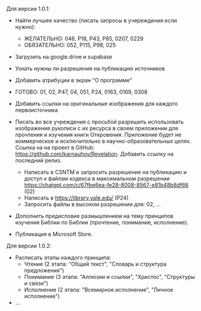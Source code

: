 Для версии 1.0.1:
- Найти лучшее качество (писать запросы в учереждения если нужно): 
    - ЖЕЛАТЕЛЬНО: 046, P18, P43, P85, 0207, 0229
    - ОБЯЗАТЕЛЬНО: 052, P115, P98, 025 
- Загрузить на google.drive и supabase
- Узнать нужны ли разрешения на публикацию источников
- Добавить атрибуции в экран "О программе"

- ГОТОВО: 01, 02, P47, 04, 051, P24, 0163, 0169, 0308
- Добавить ссылки на оригинальные изображения для каждого первоисточника 

- Писать во все учреждения с просьбой разрешить использовать изображения рукописи с их ресурса в своем приложении для прочтения и изучения книги Откровения. Приложение будет не коммерческое и исключительно в научно-образовательных целях. Ссылка на на проект в GitHub: https://github.com/karnauhov/Revelation. Добавить ссылку на последний релиз.
  - Написать в CSNTM и запросить разрешение на публикацию и доступ к файлам кодекса в максимальном разрешении https://chatgpt.com/c/67fbe6ea-fe28-8008-8567-e81b48b8df66 (02)
  - Написать в https://library.yale.edu/ (P24)
  - Запросить файлы в высоком разрешении для: 02, ...

- Дополнить предисловие размышлением на тему принципов изучения Библии по Библии (прочтение, понимание, исполнение).
- Публикация в Microsoft Store.

Для версии 1.0.2:
- Расписать этапы каждого принципа:
  - Чтение (2 этапа: "Общий текст", "Словарь и структура предложения")
  - Понимание (3 этапа: "Аллюзии и ссылки", "Христос", "Структуры и связи")
  - Исполнение (2 этапа: "Всемирное исполнение", "Личное исполнение")
- ...
